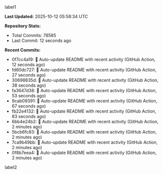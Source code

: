 
label1 
<!-- ACTIVITY_START -->
**Last Updated:** 2025-10-12 05:58:34 UTC

**Repository Stats:**
- Total Commits: 78585
- Last Commit: 12 seconds ago

**Recent Commits:**
- 0f7cc4a19: 🤖 Auto-update README with recent activity (GitHub Action, 12 seconds ago)
- fd60dc727: 🤖 Auto-update README with recent activity (GitHub Action, 27 seconds ago)
- 30698835d: 🤖 Auto-update README with recent activity (GitHub Action, 38 seconds ago)
- fa3647d38: 🤖 Auto-update README with recent activity (GitHub Action, 53 seconds ago)
- 9cab09391: 🤖 Auto-update README with recent activity (GitHub Action, 67 seconds ago)
- fb22e4132: 🤖 Auto-update README with recent activity (GitHub Action, 83 seconds ago)
- 6bb4e24b2: 🤖 Auto-update README with recent activity (GitHub Action, 2 minutes ago)
- 5bcb6fc83: 🤖 Auto-update README with recent activity (GitHub Action, 2 minutes ago)
- 7ca9b49bb: 🤖 Auto-update README with recent activity (GitHub Action, 2 minutes ago)
- 0f8b7eea4: 🤖 Auto-update README with recent activity (GitHub Action, 2 minutes ago)
<!-- ACTIVITY_END -->

label2
